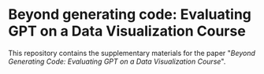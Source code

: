 # Beyond generating code: Evaluating GPT on a Data Visualization Course

This repository contains the supplementary materials for the paper "_Beyond Generating Code: Evaluating GPT on a Data Visualization Course_".


